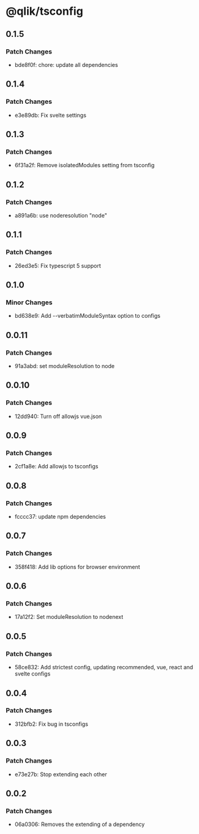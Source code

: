 # @qlik/tsconfig

## 0.1.5

### Patch Changes

- bde8f0f: chore: update all dependencies

## 0.1.4

### Patch Changes

- e3e89db: Fix svelte settings

## 0.1.3

### Patch Changes

- 6f31a2f: Remove isolatedModules setting from tsconfig

## 0.1.2

### Patch Changes

- a891a6b: use noderesolution "node"

## 0.1.1

### Patch Changes

- 26ed3e5: Fix typescript 5 support

## 0.1.0

### Minor Changes

- bd638e9: Add --verbatimModuleSyntax option to configs

## 0.0.11

### Patch Changes

- 91a3abd: set moduleResolution to node

## 0.0.10

### Patch Changes

- 12dd940: Turn off allowjs vue.json

## 0.0.9

### Patch Changes

- 2cf1a8e: Add allowjs to tsconfigs

## 0.0.8

### Patch Changes

- fcccc37: update npm dependencies

## 0.0.7

### Patch Changes

- 358f418: Add lib options for browser environment

## 0.0.6

### Patch Changes

- 17a12f2: Set moduleResolution to nodenext

## 0.0.5

### Patch Changes

- 58ce832: Add strictest config, updating recommended, vue, react and svelte configs

## 0.0.4

### Patch Changes

- 312bfb2: Fix bug in tsconfigs

## 0.0.3

### Patch Changes

- e73e27b: Stop extending each other

## 0.0.2

### Patch Changes

- 06a0306: Removes the extending of a dependency
